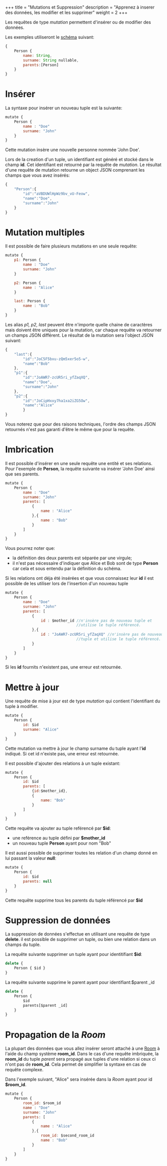 +++
title = "Mutations et Suppression"
description = "Apprenez à inserer des données, les modifier et les supprimer"
weight = 2
+++

Les requêtes de type *mutation* permettent d'insérer ou de modifier des données. 

Les exemples utiliseront le [schéma](@/learn/datamodel/schema.fr.md) suivant:
```js
{
    Person {
        name: String,
        surname: String nullable,
        parents:[Person]
    }
}
```

# Insérer

La syntaxe pour insérer un nouveau tuple est la suivante:
```js
mutate {
    Person {
        name : "Doe"
        surname: "John"
    }
}
```
Cette mutation insère une nouvelle personne nommée 'John Doe'.

Lors de la creation d'un tuple, un identifiant est généré et stocké dans le champ **id**. Cet identifiant est retourné par la requête de *mutation*. Le résultat d'une requête de mutation retourne un object JSON comprenant les champs que vous avez insérés:

```js
{
    "Person":{
        "id":"aVBDUWlHpWz9bv_vU-Feow",
        "name":"Doe",
        "surname":"John"
    }
}
```


# Mutation multiples
Il est possible de faire plusieurs mutations en une seule requête:
```js
mutate {
    p1: Person {
        name : "Doe"
        surname: "John"
    }

    p2: Person {
        name : "Alice"
    }

    last: Person {
        name : "Bob"
    }
}
```
Les alias *p1, p2, last* peuvent être n'importe quelle chaine de caractères mais doivent être uniques pour la mutation, car chaque requête va retourner un champs JSON différent. Le résultat de la mutation sera l'object JSON suivant:

```js
{
    "last":{
        "id":"JoC5F5bxu-zQm5xer5o5-w",
        "name":"Bob"
    },
    "p1":{
        "id":"JoAWR7-zcUR5ri_yfZaqXQ",
        "name":"Doe",
        "surname":"John"
    },
    "p2":{
        "id":"JoCipHxxy7ha1xa2iZG5Ow",
        "name":"Alice"
        }
}

```
Vous noterez que pour des raisons techniques, l'ordre des champs JSON retournés n'est pas garanti d'être le même que pour la requête.


# Imbrication 
Il est possible d'insérer en une seule requête une entité et ses relations. Pour l'exemple de **Person**, la requête suivante va insérer 'John Doe' ainsi que ses parents.
```js
mutate {
    Person {
        name : "Doe"
        surname: "John"
        parents: [
            {
                name : "Alice"
            },{
                name : "Bob"
            }
        ]
    }
}
```

Vous pourrez noter que:
- la définition des deux parents est séparée par une virgule;
- il n'est pas nécessaire d'indiquer que Alice et Bob sont de type **Person** car cela et sous entendu par la définition du schéma.

Si les relations ont déja été insérées et que vous connaissez leur **id** il est possible de les utiliser lors de l'insertion d'un nouveau tuple
```js
mutate {
    Person {
        name : "Doe"
        surname: "John"
        parents: [
            {
                id : $mother_id //n'insère pas de nouveau tuple et 
                                //utilise le tuple référencé.
            },{
                id : "JoAWR7-zcUR5ri_yfZaqXQ" //n'insère pas de nouveau 
                                //tuple et utilise le tuple référencé.
            }
        ]
    }
}
```
Si les **id** fournits n'existent pas, une erreur est retournée.

# Mettre à jour 
Une requête de mise à jour est de type *mutation* qui contient l'identifiant du tuple à modifier.

```js
mutate {
    Person {
        id: $id
        surname: "Alice"
    }
}
```
Cette mutation va mettre à jour le champ surname du tuple ayant l'**id** indiqué. Si cet id n'existe pas, une erreur est retournée.

Il est possible d'ajouter des relations à un tuple existant:
```js
mutate {
    Person {
        id: $id
        parents: [
            {id:$mother_id}, 
            {
                name: "Bob"
            }
        ]
    }
}
```
Cette requête va ajouter au tuple reférencé par **$id**:
- une reférence au tuple défini par **$mother_id**
- un nouveau tuple **Person** ayant pour nom "Bob"

Il est aussi possible de supprimer toutes les relation d'un champ donné en lui passant la valeur **null**:
```js
mutate {
    Person {
        id: $id
        parents: null
    }
}
```
Cette requête supprime tous les parents du tuple référencé par **$id**


# Suppression de données
La suppression de données s'effectue en utilisant une requête de type **delete**.
il est possible de supprimer un tuple, ou bien une relation dans un champs du tuple.

La requête suivante supprimer un tuple ayant pour identitifiant **$id**:
```js 
delete {
    Person { $id }
}
```

La requête suivante supprime le parent ayant pour identifiant:$parent _id
```js 
delete {
    Person { 
        $id 
        parents[$parent _id]
    }
}
```


# Propagation de la *Room*
La plupart des données que vous allez insérer seront attaché à une [Room](@/learn/access_rights/room.fr.md) à l'aide du champ système **room_id**. Dans le cas d'une requête imbriquée, la **room_id** du tuple *parent* sera propagé aux tuples d'une relation si ceux ci n'ont pas de **room_id**. Cela permet de simplifier la syntaxe en cas de requête complexe.

Dans l'exemple suivant, "Alice" sera insérée dans la *Room* ayant pour id **$room_id**.
```js
mutate {
    Person {
        room_id: $room_id
        name : "Doe"
        surname: "John"
        parents: [
            {
                name : "Alice"
            },{
                room_id: $second_room_id
                name : "Bob"
            }
        ]
    }
}
```
